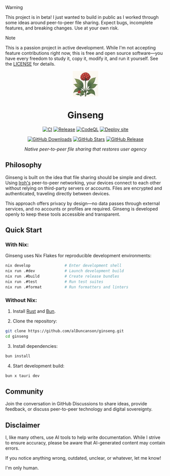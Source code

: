 > [!WARNING]
> This project is in beta! I just wanted to build in public as I worked through some ideas around peer-to-peer file sharing. Expect bugs, incomplete features, and breaking changes. Use at your own risk.

> [!NOTE]
> This is a passion project in active development. While I'm not accepting feature contributions right now, this is free and open source software—you have every freedom to study it, copy it, modify it, and run it yourself. See the [LICENSE](LICENSE) for details.

<div align="center">

<img src="src-tauri/icons/128x128.png" alt="Ginseng" width="80" height="80">

# Ginseng

[![CI](https://github.com/alDuncanson/ginseng/actions/workflows/ci.yml/badge.svg)](https://github.com/alDuncanson/ginseng/actions/workflows/ci.yml)
[![Release](https://github.com/alDuncanson/ginseng/actions/workflows/release.yml/badge.svg)](https://github.com/alDuncanson/ginseng/releases)
[![CodeQL](https://github.com/alDuncanson/Ginseng/actions/workflows/github-code-scanning/codeql/badge.svg)](https://github.com/alDuncanson/Ginseng/actions/workflows/github-code-scanning/codeql)
[![Deploy site](https://github.com/alDuncanson/Ginseng/actions/workflows/static.yml/badge.svg)](https://github.com/alDuncanson/Ginseng/actions/workflows/static.yml)

[![GitHub Downloads](https://img.shields.io/github/downloads/alDuncanson/ginseng/total?style=flat-square)](https://github.com/alDuncanson/ginseng/releases)
[![GitHub Stars](https://img.shields.io/github/stars/alDuncanson/ginseng?style=flat-square)](https://github.com/alDuncanson/ginseng/stargazers)
[![GitHub Release](https://img.shields.io/github/v/release/alDuncanson/ginseng?include_prereleases&style=flat-square)](https://github.com/alDuncanson/ginseng/releases)

*Native peer-to-peer file sharing that restores user agency*

</div>

## Philosophy

Ginseng is built on the idea that file sharing should be simple and direct. Using [Iroh's](https://iroh.computer) peer-to-peer networking, your devices connect to each other without relying on third-party servers or accounts. Files are encrypted and authenticated, traveling directly between devices.

This approach offers privacy by design—no data passes through external services, and no accounts or profiles are required. Ginseng is developed openly to keep these tools accessible and transparent.

## Quick Start

### With Nix:

Ginseng uses Nix Flakes for reproducible development environments:

```bash
nix develop               # Enter development shell
nix run .#dev             # Launch development build
nix run .#build           # Create release bundles
nix run .#test            # Run test suites
nix run .#format          # Run formatters and linters
```

### Without Nix:
1. Install [Rust](https://www.rust-lang.org/tools/install) and [Bun](https://bun.sh/).

2. Clone the repository:
```bash
git clone https://github.com/alDuncanson/ginseng.git
cd ginseng
```

3. Install dependencies:
```bash
bun install
```

4. Start development build:
```bash
bun x tauri dev
```

## Community

Join the conversation in GitHub Discussions to share ideas, provide feedback, or discuss peer-to-peer technology and digital sovereignty.

## Disclaimer

I, like many others, use AI tools to help write documentation. While I strive to ensure accuracy, please be aware that AI-generated content may contain errors.

If you notice anything wrong, outdated, unclear, or whatever, let me know!

I'm only human.